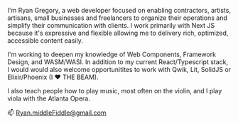 I'm Ryan Gregory, a web developer focused on enabling contractors, artists, artisans, small businesses and freelancers to organize their operations and simplify their communication with clients.  I work primarily with Next JS because it's expressive and flexible allowing me to delivery rich, optimized, accessible content easily.  

I'm working to deepen my knowledge of Web Components, Framework Design, and WASM/WASI.  In addition to my current React/Typescript stack, I would would also welcome opportunitites to work with Qwik, Lit, SolidJS or Elixir/Phoenix (I ❤ THE BEAM).  

I also teach people how to play music, most often on the violin, and I play viola with the Atlanta Opera.

📫 Ryan.middleFiddle@gmail.com
